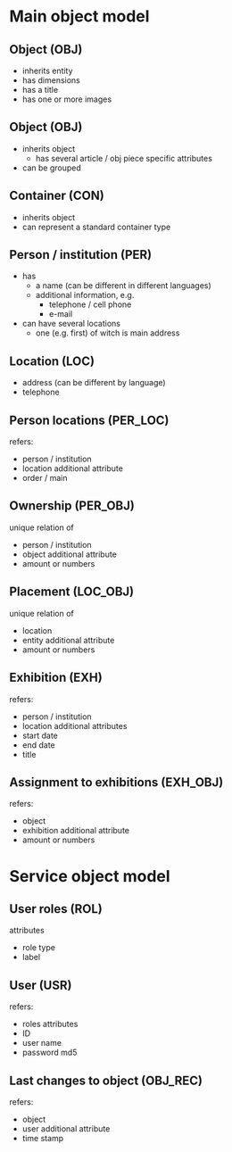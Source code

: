 # Main object model
## Object (OBJ)
- inherits entity
- has dimensions
- has a title
- has one or more images
## Object (OBJ)
- inherits object
	- has several article / obj piece specific attributes
- can be grouped
## Container (CON)
- inherits object
- can represent a standard container type
## Person / institution (PER)
- has
	- a name (can be different in different languages)
	- additional information, e.g.
		- telephone / cell phone
		- e-mail
- can have several locations
	- one (e.g. first) of witch is main address
## Location (LOC)
- address (can be different by language)
- telephone
## Person locations (PER_LOC)
refers:
- person / institution
- location
additional attribute
- order / main

## Ownership (PER_OBJ)
unique relation of
- person / institution
- object
additional attribute
- amount or numbers
## Placement (LOC_OBJ)
unique relation of
- location
- entity
additional attribute
- amount or numbers
## Exhibition (EXH)
refers:
- person / institution
- location
additional attributes
- start date
- end date
- title
## Assignment to exhibitions (EXH_OBJ)
refers:
- object
- exhibition
additional attribute
- amount or numbers

# Service object model
## User roles (ROL)
attributes
- role type
- label
## User (USR)
refers:
- roles
attributes
- ID
- user name
- password md5

## Last changes to object (OBJ_REC)
refers:
- object
- user
additional attribute
- time stamp




